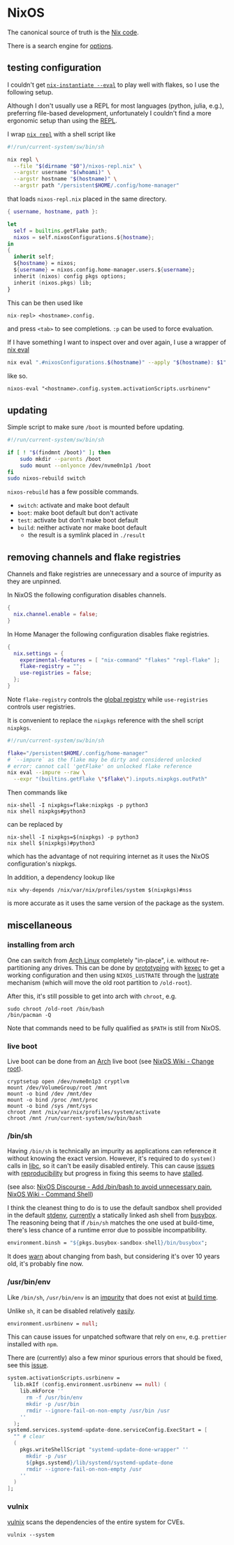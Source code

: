 # NixOS

The canonical source of truth is the [Nix
code](https://github.com/stephen-huan/nixos-config).

There is a search engine for [options](https://search.nixos.org/options).

## testing configuration

I couldn't get
[`nix-instantiate --eval`](https://nixos.org/manual/nix/stable/command-ref/nix-instantiate)
to play well with flakes, so I use the following setup.

Although I don't usually use a REPL for most languages (python,
julia, e.g.), preferring file-based development, unfortunately
I couldn't find a more ergonomic setup than using the
[REPL](https://aldoborrero.com/posts/2022/12/02/learn-how-to-use-the-nix-repl-effectively/).

I wrap [`nix
repl`](https://nixos.org/manual/nix/stable/command-ref/new-cli/nix3-repl)
with a shell script like

```sh
#!/run/current-system/sw/bin/sh

nix repl \
  --file "$(dirname "$0")/nixos-repl.nix" \
  --argstr username "$(whoami)" \
  --argstr hostname "$(hostname)" \
  --argstr path "/persistent$HOME/.config/home-manager"
```

that loads `nixos-repl.nix` placed in the same directory.

```nix
{ username, hostname, path }:

let
  self = builtins.getFlake path;
  nixos = self.nixosConfigurations.${hostname};
in
{
  inherit self;
  ${hostname} = nixos;
  ${username} = nixos.config.home-manager.users.${username};
  inherit (nixos) config pkgs options;
  inherit (nixos.pkgs) lib;
}
```

This can be then used like

```nix
nix-repl> <hostname>.config.
```

and press `<tab>` to see completions. `:p` can be used to force evaluation.

If I have something I want to inspect over and over again, I use a wrapper of
[nix eval](https://nixos.org/manual/nix/stable/command-ref/new-cli/nix3-eval)

```sh
nix eval ".#nixosConfigurations.$(hostname)" --apply "$(hostname): $1"
```

like so.

```shell
nixos-eval "<hostname>.config.system.activationScripts.usrbinenv"
```

## updating

Simple script to make sure `/boot` is mounted before updating.

```sh
#!/run/current-system/sw/bin/sh

if [ ! "$(findmnt /boot)" ]; then
    sudo mkdir --parents /boot
    sudo mount --onlyonce /dev/nvme0n1p1 /boot
fi
sudo nixos-rebuild switch
```

`nixos-rebuild` has a few possible commands.

- `switch`: activate and make boot default
- `boot`: make boot default but don't activate
- `test`: activate but don't make boot default
- `build`: neither activate nor make boot default
  - the result is a symlink placed in `./result`

## removing channels and flake registries

Channels and flake registries are unnecessary
and a source of impurity as they are unpinned.

In NixOS the following configuration disables channels.

```nix
{
  nix.channel.enable = false;
}
```

In Home Manager the following configuration disables flake registries.

```nix
{
  nix.settings = {
    experimental-features = [ "nix-command" "flakes" "repl-flake" ];
    flake-registry = "";
    use-registries = false;
  };
}
```

Note `flake-registry` controls the [global
registry](https://github.com/NixOS/flake-registry)
while `use-registries` controls user registries.

It is convenient to replace the `nixpkgs`
reference with the shell script `nixpkgs`.

```sh
#!/run/current-system/sw/bin/sh

flake="/persistent$HOME/.config/home-manager"
# `--impure` as the flake may be dirty and considered unlocked
# error: cannot call 'getFlake' on unlocked flake reference
nix eval --impure --raw \
  --expr "(builtins.getFlake \"$flake\").inputs.nixpkgs.outPath"
```

Then commands like

```shell
nix-shell -I nixpkgs=flake:nixpkgs -p python3
nix shell nixpkgs#python3
```

can be replaced by

```shell
nix-shell -I nixpkgs=$(nixpkgs) -p python3
nix shell $(nixpkgs)#python3
```

which has the advantage of not requiring internet
as it uses the NixOS configuration's nixpkgs.

In addition, a dependency lookup like

```shell
nix why-depends /nix/var/nix/profiles/system $(nixpkgs)#nss
```

is more accurate as it uses the same version of the package as the system.

## miscellaneous

### installing from arch

One can switch from [Arch Linux](/os/arch) completely "in-place",
i.e. without re-partitioning any drives. This can be done by
[prototyping](/pkgs/tools/package-management/nix.md) with
[kexec](https://nixos.org/manual/nixos/stable/#sec-booting-via-kexec) to get a
working configuration and then using `NIXOS_LUSTRATE` through the
[lustrate](https://nixos.org/manual/nixos/stable/#sec-installing-from-other-distro)
mechanism (which will move the old root partition to `/old-root`).

After this, it's still possible to get into arch with `chroot`, e.g.

```shell
sudo chroot /old-root /bin/bash
/bin/pacman -Q
```

Note that commands need to be fully qualified as `$PATH` is still from NixOS.

### live boot

Live boot can be done from an [Arch](/os/arch/#live-boot) live boot
(see [NixOS Wiki - Change root](https://nixos.wiki/wiki/Change_root)).

```shell
cryptsetup open /dev/nvme0n1p3 cryptlvm
mount /dev/VolumeGroup/root /mnt
mount -o bind /dev /mnt/dev
mount -o bind /proc /mnt/proc
mount -o bind /sys /mnt/sys
chroot /mnt /nix/var/nix/profiles/system/activate
chroot /mnt /run/current-system/sw/bin/bash
```

### /bin/sh

Having `/bin/sh` is technically an impurity as applications can reference it
without knowing the exact version. However, it's required to do `system()`
calls in [libc](https://man7.org/linux/man-pages/man3/system.3.html),
so it can't be easily disabled entirely. This can cause
[issues](https://github.com/NixOS/nixpkgs/issues/1424) with
[reproducibility](https://github.com/NixOS/nix/issues/6081)
but progress in fixing this seems to have
[stalled](https://github.com/NixOS/nixpkgs/pull/4998).

(see also: [NixOS Discourse - Add /bin/bash to avoid
unnecessary pain](https://discourse.nixos.org/t/5673),
[NixOS Wiki - Command Shell](https://nixos.wiki/wiki/Command_Shell))

I think the cleanest thing to do is to use the
default sandbox shell provided in the default
[stdenv](https://github.com/NixOS/nix/blob/d070d8b7460f412a657745698dba291c66792402/flake.nix#L128-L130),
[currently](https://github.com/NixOS/nixpkgs/blob/master/pkgs/os-specific/linux/busybox/sandbox-shell.nix)
a statically linked ash shell from [busybox](https://www.busybox.net/).
The reasoning being that if `/bin/sh` matches the one used at build-time,
there's less chance of a runtime error due to possible incompatibility.

```nix
environment.binsh = "${pkgs.busybox-sandbox-shell}/bin/busybox";
```

It does
[warn](https://github.com/NixOS/nixpkgs/blob/b3f4040512b360397bb8989a85776335ff3c2847/modules/config/shells-environment.nix#L140-L150)
about changing from bash, but considering
it's over 10 years old, it's probably fine now.

### /usr/bin/env

Like `/bin/sh`, `/usr/bin/env` is an
[impurity](https://github.com/NixOS/nix/issues/1205) that does not
exist at [build time](https://github.com/NixOS/nixpkgs/issues/6227).

Unlike `sh`, it can be disabled relatively
[easily](https://github.com/NixOS/nixpkgs/blob/df82096af06deaa8ddd53accaaa488474575b6d6/nixos/modules/system/activation/activation-script.nix#L97-L109).

```nix
environment.usrbinenv = null;
```

This can cause issues for unpatched software that
rely on `env`, e.g. `prettier` installed with `npm`.

There are (currently) also a few minor spurious errors that should be
fixed, see this [issue](https://github.com/NixOS/nixpkgs/issues/260658).

```nix
system.activationScripts.usrbinenv =
  lib.mkIf (config.environment.usrbinenv == null) (
    lib.mkForce ''
      rm -f /usr/bin/env
      mkdir -p /usr/bin
      rmdir --ignore-fail-on-non-empty /usr/bin /usr
    ''
  );
systemd.services.systemd-update-done.serviceConfig.ExecStart = [
  "" # clear
  (
    pkgs.writeShellScript "systemd-update-done-wrapper" ''
      mkdir -p /usr
      ${pkgs.systemd}/lib/systemd/systemd-update-done
      rmdir --ignore-fail-on-non-empty /usr
    ''
  )
];
```

### vulnix

[vulnix](https://github.com/nix-community/vulnix)
scans the dependencies of the entire system for CVEs.

```shell
vulnix --system
```
